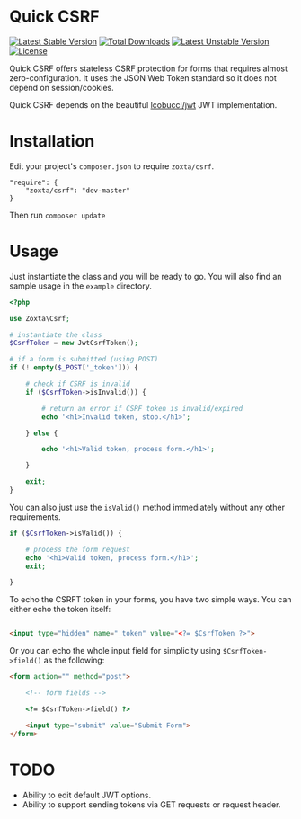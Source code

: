 # Quick CSRF
[![Latest Stable Version](https://poser.pugx.org/zoxta/csrf/v/stable)](https://packagist.org/packages/zoxta/csrf) [![Total Downloads](https://poser.pugx.org/zoxta/csrf/downloads)](https://packagist.org/packages/zoxta/csrf) [![Latest Unstable Version](https://poser.pugx.org/zoxta/csrf/v/unstable)](https://packagist.org/packages/zoxta/csrf) [![License](https://poser.pugx.org/zoxta/csrf/license)](https://packagist.org/packages/zoxta/csrf)

Quick CSRF offers stateless CSRF protection for forms that requires almost zero-configuration.
It uses the JSON Web Token standard so it does not depend on session/cookies.

Quick CSRF depends on the beautiful [lcobucci/jwt](https://github.com/lcobucci/jwt) JWT implementation.

# Installation

Edit your project's `composer.json` to require `zoxta/csrf`.

````
"require": {
    "zoxta/csrf": "dev-master"
}
````

Then run `composer update`

# Usage

Just instantiate the class and you will be ready to go. You will also find an sample usage in the `example` directory.

````php
<?php

use Zoxta\Csrf;

# instantiate the class
$CsrfToken = new JwtCsrfToken();

# if a form is submitted (using POST)
if (! empty($_POST['_token'])) {

    # check if CSRF is invalid
    if ($CsrfToken->isInvalid()) {

        # return an error if CSRF token is invalid/expired
        echo '<h1>Invalid token, stop.</h1>';

    } else {

        echo '<h1>Valid token, process form.</h1>';

    }

    exit;
}

````
You can also just use the `isValid()` method immediately without any other requirements.

````php
if ($CsrfToken->isValid()) {

    # process the form request
    echo '<h1>Valid token, process form.</h1>';
    exit;

}
````

To echo the CSRFT token in your forms, you have two simple ways. You can either echo the token itself:

````html

<input type="hidden" name="_token" value="<?= $CsrfToken ?>">

````

Or you can echo the whole input field for simplicity using `$CsrfToken->field()` as the following:
````html
<form action="" method="post">

    <!-- form fields -->

    <?= $CsrfToken->field() ?>

    <input type="submit" value="Submit Form">
</form>
````

# TODO
- Ability to edit default JWT options.
- Ability to support sending tokens via GET requests or request header.
